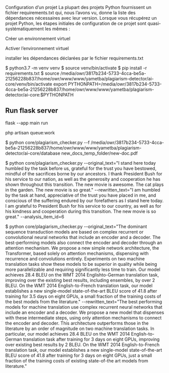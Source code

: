 Configuration d’un projet
La plupart des projets Python fournissent un fichier requirements.txt qui, nous l’avons vu, donne la liste des dépendances nécessaires avec leur version. Lorsque vous récupérez un projet Python, les étapes initiales de configuration de ce projet sont quasi-systématiquement les mêmes :

Créer un environnement virtuel

Activer l’environnement virtuel

installer les dépendances déclarées par le fichier requirements.txt



$ python3.7 -m venv venv
$ source venv/bin/activate
$ pip install -r requirements.txt
$ source /media/owr/3817b234-5733-4cca-be5a-21256228b837/home/owr/www/www/yametba/plagiarism-detector/ai-core/venv/bin/activate
export PYTHONPATH=/media/owr/3817b234-5733-4cca-be5a-21256228b837/home/owr/www/www/yametba/plagiarism-detector/ai-core:$PYTHONPATH

## Run flask server
flask --app main run

php artisan queue:work

$ python core/plagiarism_checker.py --f /media/owr/3817b234-5733-4cca-be5a-21256228b837/home/owr/www/www/yametba/plagiarism-detector/ai-core/database new_docs_temp_folder/new-doc.pdf

$ python core/plagiarism_checker.py --original_text="I stand here today humbled by the task before us, grateful for the trust you have bestowed, mindful of the sacrifices borne by our ancestors. I thank President Bush for his service to our nation, as well as the generosity and cooperation he has shown throughout this transition. The new movie is awesome. The cat plays in the garden. The new movie is so great." --rewritten_text="I am humbled by the task at hand, appreciative of the trust you have placed in me, and conscious of the suffering endured by our forefathers as I stand here today. I am grateful to President Bush for his service to our country, as well as for his kindness and cooperation during this transition. The new movie is so great." --analysis_item_id=6

$ python core/plagiarism_checker.py --original_text="The dominant sequence transduction models are based on complex recurrent or convolutional neural networks that include an encoder and a decoder. The best-performing models also connect the encoder and decoder through an attention mechanism. We propose a new simple network architecture, the Transformer, based solely on attention mechanisms, dispensing with recurrence and convolutions entirely. Experiments on two machine translation tasks show these models to be superior in quality while being more parallelizable and requiring significantly less time to train. Our model achieves 28.4 BLEU on the WMT 2014 Englishto-German translation task, improving over the existing best results, including ensembles, by over 2 BLEU. On the WMT 2014 English-to-French translation task, our model establishes a new single-model state-of-the-art BLEU score of 41.8 after training for 3.5 days on eight GPUs, a small fraction of the training costs of the best models from the literature." --rewritten_text="The best performing models for machine translation use complex recurrent neural networks that include an encoder and a decoder. We propose a new model that dispenses with these intermediate steps, using only attention mechanisms to connect the encoder and decoder. This architecture outperforms those in the literature by an order of magnitude on two machine translation tasks. In particular, our model achieves 28.4 BLEU on the WMT 2014 English-to-German translation task after training for 3 days on eight GPUs, improving over existing best results by 2 BLEU. On the WMT 2014 English-to-French translation task, our model establishes a new single-model state-of-the-art BLEU score of 41.8 after training for 3 days on eight GPUs, just a small fraction of the training costs of existing state-of-the art models from literature."